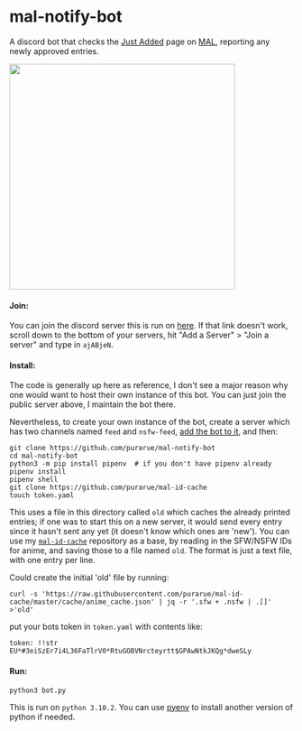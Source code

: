 # mal-notify-bot

A discord bot that checks the [Just Added](https://myanimelist.net/anime.php?o=9&c%5B0%5D=a&c%5B1%5D=d&cv=2&w=1) page on [MAL](https://myanimelist.net/), reporting any newly approved entries.

<img src="https://i.imgur.com/pEVk0iw.png" alt="" width=400>

#### Join:

You can join the discord server this is run on [here](https://goo.gl/ciydwZ). If that link doesn't work, scroll down to the bottom of your servers, hit "Add a Server" > "Join a server" and type in `ajABjeN`.

#### Install:

The code is generally up here as reference, I don't see a major reason why one would want to host their own instance of this bot. You can just join the public server above, I maintain the bot there.

Nevertheless, to create your own instance of the bot, create a server which has two channels named `feed` and `nsfw-feed`, [add the bot to it](https://github.com/reactiflux/discord-irc/wiki/Creating-a-discord-bot-&-getting-a-token), and then:

```
git clone https://github.com/purarue/mal-notify-bot
cd mal-notify-bot
python3 -m pip install pipenv  # if you don't have pipenv already
pipenv install
pipenv shell
git clone https://github.com/purarue/mal-id-cache
touch token.yaml
```

This uses a file in this directory called `old` which caches the already printed entries; if one was to start this on a new server, it would send every entry since it hasn't sent any yet (it doesn't know which ones are 'new'). You can use my [`mal-id-cache`](https://github.com/purarue/mal-id-cache) repository as a base, by reading in the SFW/NSFW IDs for anime, and saving those to a file named `old`. The format is just a text file, with one entry per line.

Could create the initial 'old' file by running:

`curl -s 'https://raw.githubusercontent.com/purarue/mal-id-cache/master/cache/anime_cache.json' | jq -r '.sfw + .nsfw | .[]' >'old'`

put your bots token in `token.yaml` with contents like:

`token: !!str EU*#3eiSzEr7i4L36FaTlrV0*RtuGOBVNrcteyrtt$GPAwNtkJKQg*dweSLy`

#### Run:

`python3 bot.py`

This is run on `python 3.10.2`. You can use [pyenv](https://github.com/pyenv/pyenv) to install another version of python if needed.
